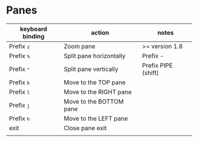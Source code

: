 # Panes


| keyboard binding    | action                  | notes                       |
|---------------------|-------------------------|-----------------------------|
| Prefix <kbd>z</kbd> | Zoom pane               | >= version 1.8              |
| Prefix <kbd>%</kbd> | Split pane horizontally | Prefix -                    |
| Prefix <kbd>"</kbd> | Split pane vertically   | Prefix PIPE (shift)         |
| Prefix <kbd>k</kbd> | Move to the TOP pane    |                             |
| Prefix <kbd>l</kbd> | Move to the RIGHT pane  |                             |
| Prefix <kbd>j</kbd> | Move to the BOTTOM pane |                             |
| Prefix <kbd>h</kbd> | Move to the LEFT pane   |                             |
| exit                | Close pane exit         |                             |
|                     |                         |                             |
